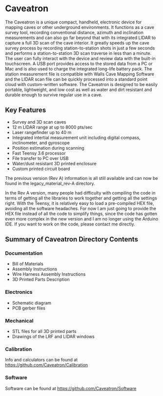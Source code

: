 # Caveatron

The Caveatron is a unique compact, handheld, electronic device for mapping caves or other underground environments. It functions as a cave survey tool, recording conventional distance, azimuth and inclination measurements and can also go far beyond that with its integrated LIDAR to capture a full 3D scan of the cave interior. It greatly speeds up the cave survey process by recording station-to-station shots in just a few seconds and performs a station-to-station 3D scan traverse in less than a minute. The user can fully interact with the device and review data with the built-in touchscreen. A USB port provides access to the stored data from a PC or Mac and is also used to charge the integrated long-life battery pack. The station measurement file is compatible with Walls Cave Mapping Software and the LIDAR scan file can be quickly processed into a standard point cloud with custom-written software. The Caveatron is designed to be easily portable, lightweight, and low cost as well as water and dirt resistant and durable enough to survive regular use in a cave.

## Key Features

- Survey and 3D scan caves
- 12 m LIDAR range at up to 8000 pts/sec
- Laser rangefinder up to 40 m
- Integrated intertial measurement unit including digital compass, inclinometer, and gyroscope
- Position estimation during scanning
- Fast Teensy 3.6 processor
- File transfer to PC over USB
- Water/dust resistant 3D printed enclosure
- Custom printed circuit board

The previous version (Rev A) information is all still available and can now be found in the legacy_material_rev-A directory.

In the Rev A version, many people had difficulty with compiling the code in terms of getting all the libraries to work together and getting all the settings right. With the Teensy, it is relatively easy to load a pre-compiled HEX file, avoiding all the software headaches. For now I am just going to provide the HEX file instead of all the code to simplify things, since the code has gotten even more complex in the new version and I am no longer using the Arduino IDE. If you want to work on the code, please contact me directly.

## Summary of Caveatron Directory Contents

### Documentation
- Bill of Materials
- Assembly Instructions
- Wire Harness Assembly Instructions
- 3D Printed Parts Description

### Electronics
- Schematic diagram
- PCB gerber files

### Mechanical
- STL files for all 3D printed parts
- Drawings of the LRF and LIDAR windows

### Calibration
Info and calculators can be found at https://github.com/Caveatron/Calibration

### Software
Software can be found at https://github.com/Caveatron/Software
